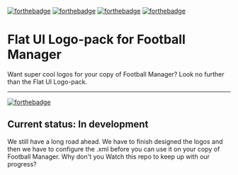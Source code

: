 [![forthebadge](https://forthebadge.com/images/badges/built-with-love.svg)](https://footballmanager.xyz) [![forthebadge](https://forthebadge.com/images/badges/made-with-crayons.svg)](https://footballmanager.xyz) [![forthebadge](https://forthebadge.com/images/badges/you-didnt-ask-for-this.svg)](https://footballmanager.xyz) [![forthebadge](https://forthebadge.com/images/badges/gluten-free.svg)](https://forthebadge.com)

# Flat UI Logo-pack for Football Manager

Want super cool logos for your copy of Football Manager? Look no further than the Flat UI Logo-pack.

---

[![forthebadge](https://forthebadge.com/images/badges/fuck-it-ship-it.svg)](https://forthebadge.com)

## Current status: In development 
We still have a long road ahead. We have to finish designed the logos and then we have to configure the .xml before you can use it on your copy of Football Manager. Why don't you Watch this repo to keep up with our progress?

